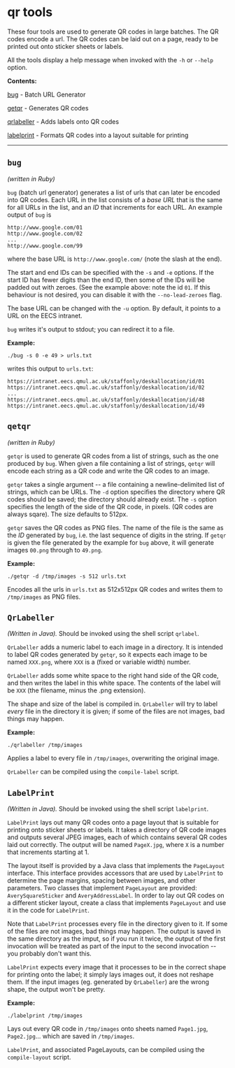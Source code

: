 #  qr tools  ############################################################

These four tools are used to generate QR codes in large batches. The QR
codes encode a url. The QR codes can be laid out on a page, ready to be
printed out onto sticker sheets or labels.

All the tools display a help message when invoked with the `-h` or
`--help` option.

**Contents:**

[bug](https://github.com/XManticore/qr#bug "bug") - Batch URL Generator

[getqr](https://github.com/XManticore/qr#qetqr "qetqr") - Generates QR
codes

[qrlabeller](https://github.com/XManticore/qr#qrlabeller "qrlabeller") -
Adds labels onto QR codes

[labelprint](https://github.com/XManticore/qr#labelprint "labelprint") - 
Formats QR codes into a layout suitable for printing

________________________________________________________________________


## `bug` ################################################################
*(written in Ruby)*

`bug` (batch url generator) generates a list of urls that can later be
encoded into QR codes. Each URL in the list consists of a *base URL* that
is the same for all URLs in the list, and an *ID* that increments for
each URL. An example output of `bug` is

    http://www.google.com/01
    http://www.google.com/02
    ...
    http://www.google.com/99

where the base URL is `http://www.google.com/` (note the slash at the end).

The start and end IDs can be specified with the `-s` and `-e` options. If 
the start ID has fewer digits than the end ID, then some of the IDs will be
padded out with zeroes. (See the example above: note the id `01`. If this
behaviour is not desired, you can disable it with the `--no-lead-zeroes`
flag.

The base URL can be changed with the `-u` option. By default, it points
to a URL on the EECS intranet.

`bug` writes it's output to stdout; you can redirect it to a file.

**Example:**

    ./bug -s 0 -e 49 > urls.txt

writes this output to `urls.txt`:

    https://intranet.eecs.qmul.ac.uk/staffonly/deskallocation/id/01
    https://intranet.eecs.qmul.ac.uk/staffonly/deskallocation/id/02
    ...
    https://intranet.eecs.qmul.ac.uk/staffonly/deskallocation/id/48
    https://intranet.eecs.qmul.ac.uk/staffonly/deskallocation/id/49


## `qetqr` ##############################################################
*(written in Ruby)*

`getqr` is used to generate QR codes from a list of strings, such as the
one produced by `bug`. When given a file containing a list of strings,
`qetqr` will encode each string as a QR code and write the QR codes to an 
image.

`getqr` takes a single argument -- a file containing a newline-delimited
list of strings, which can be URLs. The `-d` option specifies the
directory where QR codes should be saved; the directory should already
exist. The `-s` option specifies the length of the side of the QR code, in
pixels. (QR codes are always sqare). The size defaults to 512px.

`getqr` saves the QR codes as PNG files. The name of the file is the same
as the *ID* generated by `bug`, i.e. the last sequence of digits in the
string. If `getqr` is given the file generated by the example for `bug`
above, it will generate images `00.png` through to `49.png`.

**Example:**

    ./getqr -d /tmp/images -s 512 urls.txt

Encodes all the urls in `urls.txt` as 512x512px QR codes and writes them
to `/tmp/images` as PNG files.


## `QrLabeller` #########################################################
*(Written in Java).* Should be invoked using the shell script
`qrlabel`.

`QrLabeller` adds a numeric label to each image in a directory. It is
intended to label QR codes generated by `getqr`, so it expects each image
to be named `XXX.png`, where `XXX` is a (fixed or variable width) number.

`QrLabeller` adds some white space to the right hand side of the QR code,
and then writes the label in this white space. The contents of the label
will be `XXX` (the filename, minus the .png extension).

The shape and size of the label is compiled in. `QrLabeller` will try to
label *every* file in the directory it is given; if some of the files are
not images, bad things may happen.

**Example:**

    ./qrlabeller /tmp/images

Applies a label to every file in `/tmp/images`, overwriting the original
image.

`QrLabeller` can be compiled using the `compile-label` script.

## `LabelPrint` #########################################################
*(Written in Java).* Should be invoked using the shell script
`labelprint`.

`LabelPrint` lays out many QR codes onto a page layout that is suitable for
printing onto sticker sheets or labels. It takes a directory of QR code
images and outputs several JPEG images, each of which contains several QR
codes laid out correctly. The output will be named `PageX.jpg`, where `X`
is a number that increments starting at 1.

The layout itself is provided by a Java class that implements the
`PageLayout` interface. This interface provides accessors that are used by
`LabelPrint` to determine the page margins, spacing between images, and
other parameters. Two classes that implement `PageLayout` are provided:
`AverySquareSticker` and `AveryAddressLabel`. In order to lay out QR codes 
on a different sticker layout, create a class that implements `PageLayout`
and use it in the code for `LabelPrint`.

Note that `LabelPrint` processes every file in the directory given to it.
If some of the files are not images, bad things may happen. The output is
saved in the same directory as the imput, so if you run it twice, the
output of the first invocation will be treated as part of the input to
the second invocation -- you probably don't want this.

`LabelPrint` expects every image that it processes to be in the correct
shape for printing onto the label; it simply lays images out, it does not
reshape them. If the input images (eg. generated by `QrLabeller`) are the
wrong shape, the output won't be pretty.

**Example:**

    ./labelprint /tmp/images

Lays out every QR code in `/tmp/images` onto sheets named `Page1.jpg`,
`Page2.jpg`... which are saved in `/tmp/images`.

`LabelPrint`, and associated PageLayouts, can be compiled using the
`compile-layout` script.
